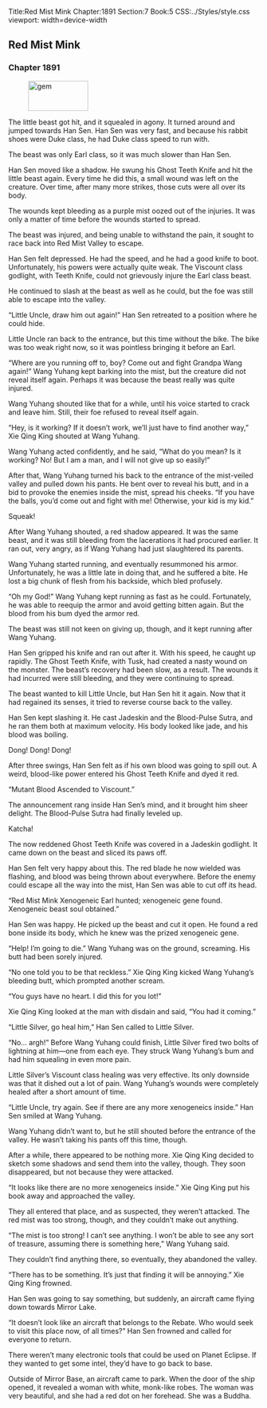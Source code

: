 Title:Red Mist Mink 
Chapter:1891 
Section:7 
Book:5 
CSS:../Styles/style.css 
viewport: width=device-width
  
## Red Mist Mink
### Chapter 1891 
<figure>
	<img src="../Images/gem.gif" alt="gem" id="gem" width="120" height="60" />
</figure>
  

  
  The little beast got hit, and it squealed in agony. It turned around and jumped towards Han Sen. Han Sen was very fast, and because his rabbit shoes were Duke class, he had Duke class speed to run with.

The beast was only Earl class, so it was much slower than Han Sen.

Han Sen moved like a shadow. He swung his Ghost Teeth Knife and hit the little beast again. Every time he did this, a small wound was left on the creature. Over time, after many more strikes, those cuts were all over its body.

The wounds kept bleeding as a purple mist oozed out of the injuries. It was only a matter of time before the wounds started to spread.

The beast was injured, and being unable to withstand the pain, it sought to race back into Red Mist Valley to escape.

Han Sen felt depressed. He had the speed, and he had a good knife to boot. Unfortunately, his powers were actually quite weak. The Viscount class godlight, with Teeth Knife, could not grievously injure the Earl class beast.

He continued to slash at the beast as well as he could, but the foe was still able to escape into the valley.

“Little Uncle, draw him out again!” Han Sen retreated to a position where he could hide.

Little Uncle ran back to the entrance, but this time without the bike. The bike was too weak right now, so it was pointless bringing it before an Earl.

“Where are you running off to, boy? Come out and fight Grandpa Wang again!” Wang Yuhang kept barking into the mist, but the creature did not reveal itself again. Perhaps it was because the beast really was quite injured.

Wang Yuhang shouted like that for a while, until his voice started to crack and leave him. Still, their foe refused to reveal itself again.

“Hey, is it working? If it doesn’t work, we’ll just have to find another way,” Xie Qing King shouted at Wang Yuhang.

Wang Yuhang acted confidently, and he said, “What do you mean? Is it working? No! But I am a man, and I will not give up so easily!”

After that, Wang Yuhang turned his back to the entrance of the mist-veiled valley and pulled down his pants. He bent over to reveal his butt, and in a bid to provoke the enemies inside the mist, spread his cheeks. “If you have the balls, you’d come out and fight with me! Otherwise, your kid is my kid.”

Squeak!

After Wang Yuhang shouted, a red shadow appeared. It was the same beast, and it was still bleeding from the lacerations it had procured earlier. It ran out, very angry, as if Wang Yuhang had just slaughtered its parents.

Wang Yuhang started running, and eventually resummoned his armor. Unfortunately, he was a little late in doing that, and he suffered a bite. He lost a big chunk of flesh from his backside, which bled profusely.

“Oh my God!” Wang Yuhang kept running as fast as he could. Fortunately, he was able to reequip the armor and avoid getting bitten again. But the blood from his bum dyed the armor red.

The beast was still not keen on giving up, though, and it kept running after Wang Yuhang.

Han Sen gripped his knife and ran out after it. With his speed, he caught up rapidly. The Ghost Teeth Knife, with Tusk, had created a nasty wound on the monster. The beast’s recovery had been slow, as a result. The wounds it had incurred were still bleeding, and they were continuing to spread.

The beast wanted to kill Little Uncle, but Han Sen hit it again. Now that it had regained its senses, it tried to reverse course back to the valley.

Han Sen kept slashing it. He cast Jadeskin and the Blood-Pulse Sutra, and he ran them both at maximum velocity. His body looked like jade, and his blood was boiling.

Dong! Dong! Dong!

After three swings, Han Sen felt as if his own blood was going to spill out. A weird, blood-like power entered his Ghost Teeth Knife and dyed it red.

“Mutant Blood Ascended to Viscount.”

The announcement rang inside Han Sen’s mind, and it brought him sheer delight. The Blood-Pulse Sutra had finally leveled up.

Katcha!

The now reddened Ghost Teeth Knife was covered in a Jadeskin godlight. It came down on the beast and sliced its paws off.

Han Sen felt very happy about this. The red blade he now wielded was flashing, and blood was being thrown about everywhere. Before the enemy could escape all the way into the mist, Han Sen was able to cut off its head.

“Red Mist Mink Xenogeneic Earl hunted; xenogeneic gene found. Xenogeneic beast soul obtained.”

Han Sen was happy. He picked up the beast and cut it open. He found a red bone inside its body, which he knew was the prized xenogeneic gene.

“Help! I’m going to die.” Wang Yuhang was on the ground, screaming. His butt had been sorely injured.

“No one told you to be that reckless.” Xie Qing King kicked Wang Yuhang’s bleeding butt, which prompted another scream.

“You guys have no heart. I did this for you lot!”

Xie Qing King looked at the man with disdain and said, “You had it coming.”

“Little Silver, go heal him,” Han Sen called to Little Silver.

“No… argh!” Before Wang Yuhang could finish, Little Silver fired two bolts of lightning at him—one from each eye. They struck Wang Yuhang’s bum and had him squealing in even more pain.

Little Silver’s Viscount class healing was very effective. Its only downside was that it dished out a lot of pain. Wang Yuhang’s wounds were completely healed after a short amount of time.

“Little Uncle, try again. See if there are any more xenogeneics inside.” Han Sen smiled at Wang Yuhang.

Wang Yuhang didn’t want to, but he still shouted before the entrance of the valley. He wasn’t taking his pants off this time, though.

After a while, there appeared to be nothing more. Xie Qing King decided to sketch some shadows and send them into the valley, though. They soon disappeared, but not because they were attacked.

“It looks like there are no more xenogeneics inside.” Xie Qing King put his book away and approached the valley.

They all entered that place, and as suspected, they weren’t attacked. The red mist was too strong, though, and they couldn’t make out anything.

“The mist is too strong! I can’t see anything. I won’t be able to see any sort of treasure, assuming there is something here,” Wang Yuhang said.

They couldn’t find anything there, so eventually, they abandoned the valley.

“There has to be something. It’s just that finding it will be annoying.” Xie Qing King frowned.

Han Sen was going to say something, but suddenly, an aircraft came flying down towards Mirror Lake.

“It doesn’t look like an aircraft that belongs to the Rebate. Who would seek to visit this place now, of all times?” Han Sen frowned and called for everyone to return.

There weren’t many electronic tools that could be used on Planet Eclipse. If they wanted to get some intel, they’d have to go back to base.

Outside of Mirror Base, an aircraft came to park. When the door of the ship opened, it revealed a woman with white, monk-like robes. The woman was very beautiful, and she had a red dot on her forehead. She was a Buddha.
